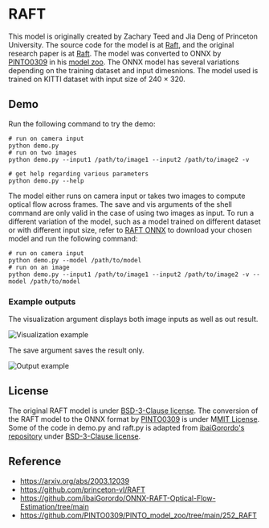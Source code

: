 # RAFT
This model is originally created by Zachary Teed and Jia Deng of Princeton University. The source code for the model is at [Raft](https://github.com/princeton-vl/RAFT), and the original research paper is at [Raft](https://arxiv.org/abs/2003.12039). The model was converted to ONNX by [PINTO0309](https://github.com/PINTO0309) in his [model zoo](https://github.com/PINTO0309/PINTO_model_zoo/tree/main/252_RAFT). The ONNX model has several variations depending on the training dataset and input dimesnions. The model used is trained on KITTI dataset with input size of 240 $\times$ 320.


## Demo

Run the following command to try the demo:

```shell
# run on camera input
python demo.py
# run on two images
python demo.py --input1 /path/to/image1 --input2 /path/to/image2 -v

# get help regarding various parameters
python demo.py --help
```

The model either runs on camera input or takes two images to compute optical flow across frames. The save and vis arguments of the shell command are only valid in the case of using two images as input. To run a different variation of the model, such as a model trained on different dataset or with different input size, refer to [RAFT ONNX](https://github.com/PINTO0309/PINTO_model_zoo/tree/main/252_RAFT) to download your chosen model and run the following command:

```shell
# run on camera input
python demo.py --model /path/to/model
# run on an image
python demo.py --input1 /path/to/image1 --input2 /path/to/image2 -v --model /path/to/model
```

### Example outputs
The visualization argument displays both image inputs as well as out result.

![Visualization example](./example_outputs/vis.png)

The save argument saves the result only.

![Output example](./example_outputs/result.jpg)



## License

The original RAFT model is under [BSD-3-Clause license](./BSD-3-LICENSE.txt).
The conversion of the RAFT model to the ONNX format by [PINTO0309](https://github.com/PINTO0309/PINTO_model_zoo/tree/main/252_RAFT) is under M[MIT License](./MITLICENSE.txt).
Some of the code in demo.py and raft.py is adapted from [ibaiGorordo's repository](https://github.com/ibaiGorordo/ONNX-RAFT-Optical-Flow-Estimation/tree/main) under [BSD-3-Clause license](./BSD-3-LICENSE.txt).

## Reference

- https://arxiv.org/abs/2003.12039
- https://github.com/princeton-vl/RAFT
- https://github.com/ibaiGorordo/ONNX-RAFT-Optical-Flow-Estimation/tree/main
- https://github.com/PINTO0309/PINTO_model_zoo/tree/main/252_RAFT
